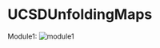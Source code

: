 # UCSDUnfoldingMaps

Module1: 
![module1](https://user-images.githubusercontent.com/98570636/212520766-9fe7049d-1024-4e9d-8c28-351396e0daae.png)
